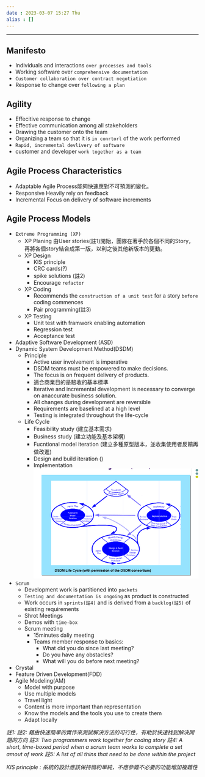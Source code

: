 ```yaml
---
date : 2023-03-07 15:27 Thu
alias : []
---
```


---
## Manifesto
+ Individuals and interactions `over processes and tools`
+ Working software over `comprehensive documentation`
+ `Customer collaboration over contract negotiation`
+ Response to change over `following a plan`

## Agility

+ Effecitive response to change
+ Effective communication among all stakeholders
+ Drawing the customer onto the team
+ Organizing a team so that it is `in conrtorl` of the work performed
+ `Rapid, incremental devlivery of software`
+ customer and developer `work together as a team`


## Agile Process Characteristics
+ Adaptable
	Agile Process能夠快速應對不可預測的變化。
+ Responsive
	Heavily rely on feedback
+ Incremental
	Focus on delivery of software increments

## Agile Process Models
+ `Extreme Programming (XP)`
	+ XP Planing
		由User stories(註1)開始，團隊在著手於各個不同的Story，再將各個story結合成第一版，以利之後其他新版本的更動。
	+ XP Design
		+ KIS principle
		+ CRC cards(?)
		+ spike solutions (註2)
		+ Encourage `refactor`
	+ XP Coding
		+ Recommends the `construction of a unit test` for a story `before` coding commences
		+ Pair programming(註3)
	+ XP Testing
		+ Unit test with framwork enabling automation
		+ Regression test
		+ Acceptance test
+ Adaptive Software Development (ASD)
+ Dynamic System Development Method(DSDM)
	+ Principle
		+ Active user involvement is imperative
		+ DSDM teams must be empowered to make decisions.
		+ The focus is on frequent delivery of products.
		+ 適合商業目的是驗收的基本標準
		+ Iterative and incremental development is necessary to converge on anaccurate business solution.
		+ All changes during development are reversible
		+ Requirements are baselined at a high level
		+ Testing is integrated throughout the life-cycle
	+ Life Cycle
		+ Feasibility study (建立基本需求)
		+ Business study (建立功能及基本架構)
		+ Fucntional model iteration (建立多種原型版本，並收集使用者反饋再做改進)
		+ Design and build iteration ()
		+ Implementation
	![DSDM_lifecycle](../image/DSDM_lifecycle.png)
+ `Scrum`
	+ Development work is partitioned into `packets`
	+ `Testing and documentation is ongoing` as product is constructed
	+ Work occurs in `sprints(註4)` and is derived from a `backlog(註5)` of existing requirements
	+ Shrot Meetings
	+ Demos with `time-box`
	+ Scrum meeting 
		+ 15minutes daliy meeting
		+ Teams member response to basics:
			+ What did you do since last meeting?
			+ Do you have any obstacles?
			+ What will you do before next meeting?
+ Crystal
+ Feature Driven Development(FDD)
+ Agile Modeling(AM)
	+ Model with purpose
	+ Use multiple models
	+ Travel light
	+ Content is more important than representation
	+ Know the models and the tools you use to create them
	+ Adapt locally


*註1:*
*註2: 藉由快速簡單的實作來測試解決方法的可行性，有助於快速找到解決問題的方向*
*註3: Two programmers work together for coding story*
*註4: A short, time-boxed period when a scrum team works to complete a set amout of work*
*註5: A list of all thins that need to be done within the project*

*KIS principle : 系統的設計應該保持簡約單純，不應參雜不必要的功能增加複雜性*